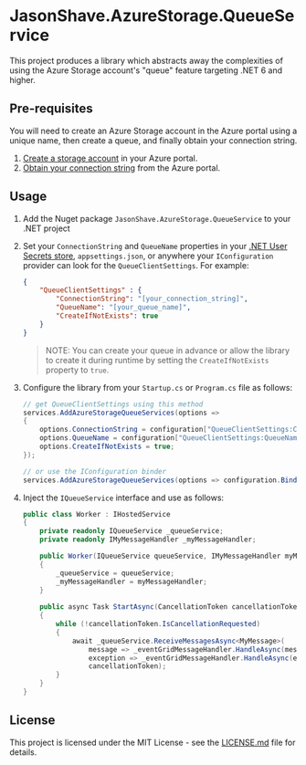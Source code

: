 # JasonShave.AzureStorage.QueueService

This project produces a library which abstracts away the complexities of using the Azure Storage account's "queue" feature targeting .NET 6 and higher.

## Pre-requisites

You will need to create an Azure Storage account in the Azure portal using a unique name, then create a queue, and finally obtain your connection string.

1. [Create a storage account](https://docs.microsoft.com/en-us/azure/storage/common/storage-account-create?tabs=azure-portal) in your Azure portal.
2. [Obtain your connection string](https://docs.microsoft.com/en-us/azure/storage/common/storage-account-keys-manage?tabs=azure-portal) from the Azure portal.

## Usage

1. Add the Nuget package `JasonShave.AzureStorage.QueueService` to your .NET project
2. Set your `ConnectionString` and `QueueName` properties in your [.NET User Secrets store](https://docs.microsoft.com/en-us/aspnet/core/security/app-secrets?view=aspnetcore-6.0&tabs=windows), `appsettings.json`, or anywhere your `IConfiguration` provider can look for the `QueueClientSettings`. For example:

    ```json
    {
        "QueueClientSettings" : {
            "ConnectionString": "[your_connection_string]",
            "QueueName": "[your_queue_name]",
            "CreateIfNotExists": true
        }
    }
    ```

    >NOTE: You can create your queue in advance or allow the library to create it during runtime by setting the `CreateIfNotExists` property to `true`.

3. Configure the library from your `Startup.cs` or `Program.cs` file as follows:

    ```csharp
    // get QueueClientSettings using this method
    services.AddAzureStorageQueueServices(options =>
    {
        options.ConnectionString = configuration["QueueClientSettings:ConnectionString"];
        options.QueueName = configuration["QueueClientSettings:QueueName"];
        options.CreateIfNotExists = true;
    });
    
    // or use the IConfiguration binder
    services.AddAzureStorageQueueServices(options => configuration.Bind(nameof(QueueClientSettings), options));
    ```

4. Inject the `IQueueService` interface and use as follows:

    ```csharp
    public class Worker : IHostedService
    {
        private readonly IQueueService _queueService;
        private readonly IMyMessageHandler _myMessageHandler;
    
        public Worker(IQueueService queueService, IMyMessageHandler myMessageHandler)
        {
            _queueService = queueService;
            _myMessageHandler = myMessageHandler;
        }
            
        public async Task StartAsync(CancellationToken cancellationToken)
        {
            while (!cancellationToken.IsCancellationRequested)
            {
                await _queueService.ReceiveMessagesAsync<MyMessage>(
                    message => _eventGridMessageHandler.HandleAsync(message),
                    exception => _eventGridMessageHandler.HandleAsync(exception),
                    cancellationToken);
            }
        }
    }
    ```

## License

This project is licensed under the MIT License - see the [LICENSE.md](license.md) file for details.
